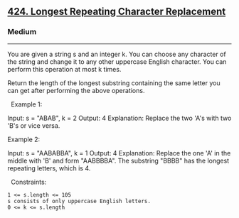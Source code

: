 <h2><a href="https://leetcode.com/problems/longest-repeating-character-replacement/">424. Longest Repeating Character Replacement</a></h2><h3>Medium</h3><hr>You are given a string s and an integer k. You can choose any character of the string and change it to any other uppercase English character. You can perform this operation at most k times.

Return the length of the longest substring containing the same letter you can get after performing the above operations.

 
Example 1:

Input: s = "ABAB", k = 2
Output: 4
Explanation: Replace the two 'A's with two 'B's or vice versa.


Example 2:

Input: s = "AABABBA", k = 1
Output: 4
Explanation: Replace the one 'A' in the middle with 'B' and form "AABBBBA".
The substring "BBBB" has the longest repeating letters, which is 4.


 
Constraints:


	1 <= s.length <= 105
	s consists of only uppercase English letters.
	0 <= k <= s.length

